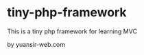 tiny-php-framework
==================

This is a tiny php framework for learning MVC

by yuansir-web.com

